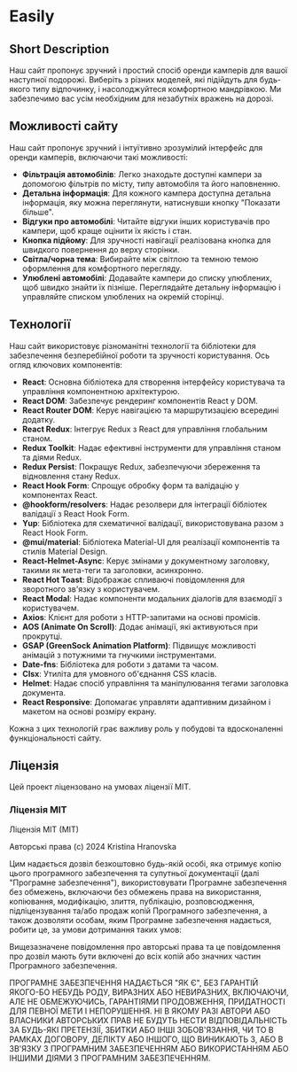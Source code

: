 # Easily

## Short Description

Наш сайт пропонує зручний і простий спосіб оренди камперів для вашої наступної подорожі. Виберіть з різних моделей, які підійдуть для будь-якого типу відпочинку, і насолоджуйтеся комфортною мандрівкою. Ми забезпечимо вас усім необхідним для незабутніх вражень на дорозі.

## Можливості сайту

Наш сайт пропонує зручний і інтуїтивно зрозумілий інтерфейс для оренди камперів, включаючи такі можливості:

- **Фільтрація автомобілів**: Легко знаходьте доступні кампери за допомогою фільтрів по місту, типу автомобіля та його наповненню.
- **Детальна інформація**: Для кожного кампера доступна детальна інформація, яку можна переглянути, натиснувши кнопку "Показати більше".
- **Відгуки про автомобілі**: Читайте відгуки інших користувачів про кампери, щоб краще оцінити їх якість і стан.
- **Кнопка підйому**: Для зручності навігації реалізована кнопка для швидкого повернення до верху сторінки.
- **Світла/чорна тема**: Вибирайте між світлою та темною темою оформлення для комфортного перегляду.
- **Улюблені автомобілі**: Додавайте кампери до списку улюблених, щоб швидко знайти їх пізніше. Переглядайте детальну інформацію і управляйте списком улюблених на окремій сторінці.

## Технології

Наш сайт використовує різноманітні технології та бібліотеки для забезпечення безперебійної роботи та зручності користування. Ось огляд ключових компонентів:

- **React**: Основна бібліотека для створення інтерфейсу користувача та управління компонентною архітектурою.
- **React DOM**: Забезпечує рендеринг компонентів React у DOM.
- **React Router DOM**: Керує навігацією та маршрутизацією всередині додатку.
- **React Redux**: Інтегрує Redux з React для управління глобальним станом.
- **Redux Toolkit**: Надає ефективні інструменти для управління станом та діями Redux.
- **Redux Persist**: Покращує Redux, забезпечуючи збереження та відновлення стану Redux.
- **React Hook Form**: Спрощує обробку форм та валідацію у компонентах React.
- **@hookform/resolvers**: Надає резолвери для інтеграції бібліотек валідації з React Hook Form.
- **Yup**: Бібліотека для схематичної валідації, використовувана разом з React Hook Form.
- **@mui/material**: Бібліотека Material-UI для реалізації компонентів та стилів Material Design.
- **React-Helmet-Async**: Керує змінами у документному заголовку, такими як мета-теги та заголовки, асинхронно.
- **React Hot Toast**: Відображає спливаючі повідомлення для зворотного зв'язку з користувачем.
- **React Modal**: Надає компоненти модальних діалогів для взаємодії з користувачем.
- **Axios**: Клієнт для роботи з HTTP-запитами на основі промісів.
- **AOS (Animate On Scroll)**: Додає анімації, які активуються при прокрутці.
- **GSAP (GreenSock Animation Platform)**: Підвищує можливості анімацій з потужними та гнучкими інструментами.
- **Date-fns**: Бібліотека для роботи з датами та часом.
- **Clsx**: Утиліта для умовного об'єднання CSS класів.
- **Helmet**: Надає спосіб управління та маніпулювання тегами заголовка документа.
- **React Responsive**: Допомагає управляти адаптивним дизайном і макетом на основі розміру екрану.

Кожна з цих технологій грає важливу роль у побудові та вдосконаленні функціональності сайту.

## Ліцензія

Цей проект ліцензовано на умовах ліцензії MIT.

### Ліцензія MIT

Ліцензія MIT (MIT)

Авторські права (c) 2024 Kristina Hranovska

Цим надається дозвіл безкоштовно будь-якій особі, яка отримує копію
цього програмного забезпечення та супутньої документації (далі "Програмне забезпечення"), використовувати
Програмне забезпечення без обмежень, включаючи без обмежень права
на використання, копіювання, модифікацію, злиття, публікацію, розповсюдження, підліцензування та/або продаж
копій Програмного забезпечення, а також дозволяти особам, яким Програмне забезпечення
надається, робити це, за умови дотримання таких умов:

Вищезазначене повідомлення про авторські права та це повідомлення про дозвіл мають бути включені до всіх
копій або значних частин Програмного забезпечення.

ПРОГРАМНЕ ЗАБЕЗПЕЧЕННЯ НАДАЄТЬСЯ "ЯК Є", БЕЗ ГАРАНТІЙ ЯКОГО-БО НЕБУДЬ РОДУ, ВИРАЗНИХ АБО
НЕВИРАЗНИХ, ВКЛЮЧАЮЧИ, АЛЕ НЕ ОБМЕЖУЮЧИСЬ, ГАРАНТІЯМИ ПРОДОВЖЕННЯ,
ПРИДАТНОСТІ ДЛЯ ПЕВНОЇ МЕТИ І НЕПОРУШЕННЯ. НІ В ЯКОМУ РАЗІ АВТОРИ АБО ВЛАСНИКИ АВТОРСЬКИХ ПРАВ НЕ БУДУТЬ НЕСТИ ВІДПОВІДАЛЬНІСТЬ ЗА БУДЬ-ЯКІ ПРЕТЕНЗІЇ, ЗБИТКИ АБО ІНШІ
ЗОБОВ'ЯЗАННЯ, ЧИ ТО В РАМКАХ ДОГОВОРУ, ДЕЛІКТУ АБО ІНШОГО, ЩО ВИНИКАЮТЬ З,
АБО В ЗВ'ЯЗКУ З ПРОГРАМНИМ ЗАБЕЗПЕЧЕННЯМ АБО ВИКОРИСТАННЯМ АБО ІНШИМИ ДІЯМИ З ПРОГРАМНИМ ЗАБЕЗПЕЧЕННЯМ.

